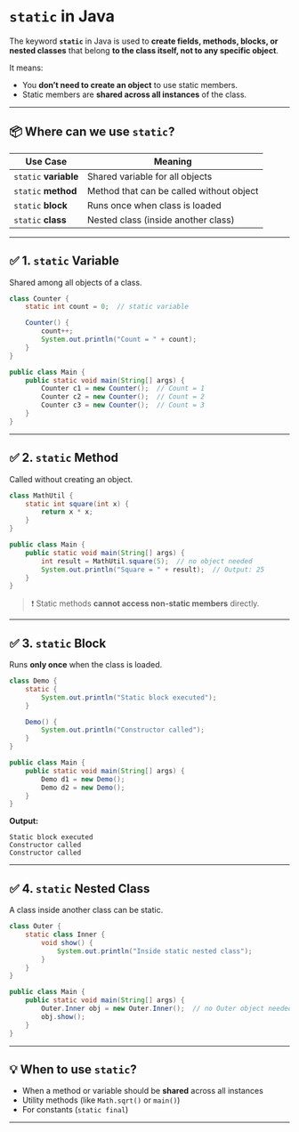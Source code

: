 #  `static` in Java

The keyword **`static`** in Java is used to **create fields, methods, blocks, or nested classes** that belong **to the class itself, not to any specific object**.

It means:

* You **don’t need to create an object** to use static members.
* Static members are **shared across all instances** of the class.

---

## 📦 Where can we use `static`?

| Use Case              | Meaning                                  |
| --------------------- | ---------------------------------------- |
| `static` **variable** | Shared variable for all objects          |
| `static` **method**   | Method that can be called without object |
| `static` **block**    | Runs once when class is loaded           |
| `static` **class**    | Nested class (inside another class)      |

---

## ✅ 1. `static` **Variable**

Shared among all objects of a class.

```java
class Counter {
    static int count = 0;  // static variable

    Counter() {
        count++;
        System.out.println("Count = " + count);
    }
}

public class Main {
    public static void main(String[] args) {
        Counter c1 = new Counter();  // Count = 1
        Counter c2 = new Counter();  // Count = 2
        Counter c3 = new Counter();  // Count = 3
    }
}
```

---

## ✅ 2. `static` **Method**

Called without creating an object.

```java
class MathUtil {
    static int square(int x) {
        return x * x;
    }
}

public class Main {
    public static void main(String[] args) {
        int result = MathUtil.square(5);  // no object needed
        System.out.println("Square = " + result);  // Output: 25
    }
}
```

> ❗ Static methods **cannot access non-static members** directly.

---

## ✅ 3. `static` **Block**

Runs **only once** when the class is loaded.

```java
class Demo {
    static {
        System.out.println("Static block executed");
    }

    Demo() {
        System.out.println("Constructor called");
    }
}

public class Main {
    public static void main(String[] args) {
        Demo d1 = new Demo();
        Demo d2 = new Demo();
    }
}
```

**Output:**

```
Static block executed
Constructor called
Constructor called
```

---

## ✅ 4. `static` **Nested Class**

A class inside another class can be static.

```java
class Outer {
    static class Inner {
        void show() {
            System.out.println("Inside static nested class");
        }
    }
}

public class Main {
    public static void main(String[] args) {
        Outer.Inner obj = new Outer.Inner();  // no Outer object needed
        obj.show();
    }
}
```



---

## 💡 When to use `static`?

* When a method or variable should be **shared** across all instances
* Utility methods (like `Math.sqrt()` or `main()`)
* For constants (`static final`)

---




